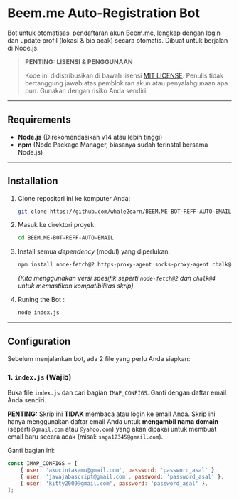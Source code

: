 # Beem.me Auto-Registration Bot

Bot untuk otomatisasi pendaftaran akun Beem.me, lengkap dengan login dan update profil (lokasi & bio acak) secara otomatis. Dibuat untuk berjalan di Node.js.

> **PENTING: LISENSI & PENGGUNAAN**
> 
> Kode ini didistribusikan di bawah lisensi [MIT LICENSE](LICENSE). Penulis tidak bertanggung jawab atas pemblokiran akun atau penyalahgunaan apa pun. Gunakan dengan risiko Anda sendiri.

---

## Requirements

* **Node.js** (Direkomendasikan v14 atau lebih tinggi)
* **npm** (Node Package Manager, biasanya sudah terinstal bersama Node.js)

---

## Installation

1.  Clone repositori ini ke komputer Anda:
    ```bash
    git clone https://github.com/whale2earn/BEEM.ME-BOT-REFF-AUTO-EMAIL.git
    ```

2.  Masuk ke direktori proyek:
    ```bash
    cd BEEM.ME-BOT-REFF-AUTO-EMAIL
    ```

3.  Install semua *dependency* (modul) yang diperlukan:
    ```bash
    npm install node-fetch@2 https-proxy-agent socks-proxy-agent chalk@4
    ```
    *(Kita menggunakan versi spesifik seperti `node-fetch@2` dan `chalk@4` untuk memastikan kompatibilitas skrip)*

4.  Runing the Bot :
    ```bash
    node index.js 
    ```

---

## Configuration

Sebelum menjalankan bot, ada 2 file yang perlu Anda siapkan:

### 1. `index.js` (Wajib)

Buka file `index.js` dan cari bagian `IMAP_CONFIGS`. Ganti dengan daftar email Anda sendiri.

**PENTING:** Skrip ini **TIDAK** membaca atau login ke email Anda. Skrip ini hanya menggunakan daftar email Anda untuk **mengambil nama domain** (seperti `@gmail.com` atau `@yahoo.com`) yang akan dipakai untuk membuat email baru secara acak (misal: `saga12345@gmail.com`).


Ganti bagian ini:

```javascript
const IMAP_CONFIGS = [
    { user: 'akucintakamu@gmail.com', password: 'password_asal' },
    { user: 'javajabascript@gmail.com', password: 'password_asal' },
    { user: 'kitty2009@gmail.com', password: 'password_asal' },
];
